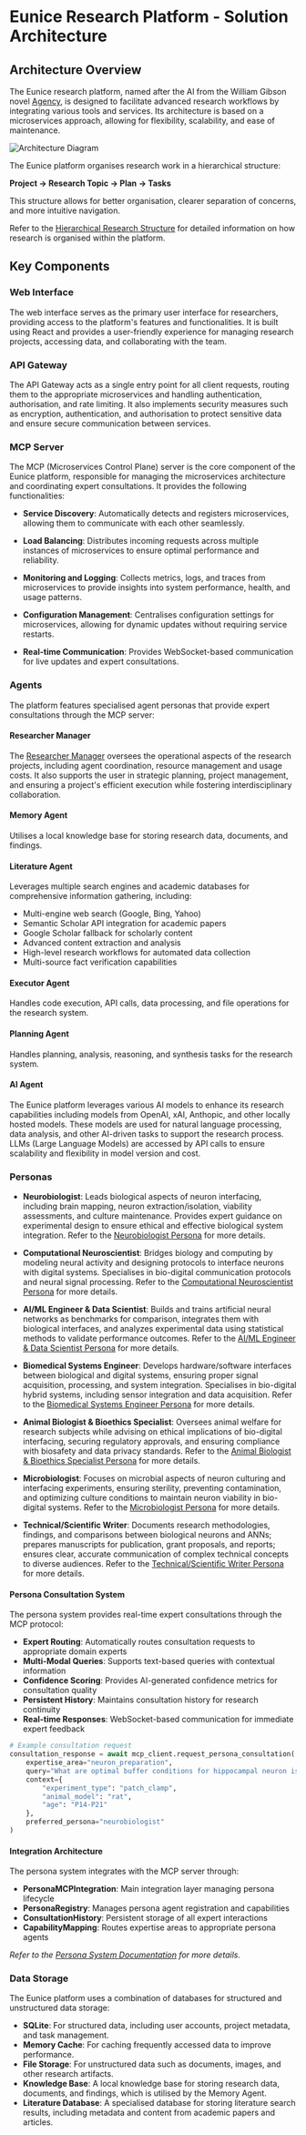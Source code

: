 # Eunice Research Platform - Solution Architecture

## Architecture Overview

The Eunice research platform, named after the AI from the William Gibson novel [Agency](<https://en.wikipedia.org/wiki/Agency_(novel)>), is designed to facilitate advanced research workflows by integrating various tools and services. Its architecture is based on a microservices approach, allowing for flexibility, scalability, and ease of maintenance.

![Architecture Diagram](Logical_Design.jpeg)

The Eunice platform organises research work in a hierarchical structure:

**Project → Research Topic → Plan → Tasks**

This structure allows for better organisation, clearer separation of concerns, and more intuitive navigation.

Refer to the [Hierarchical Research Structure](HIERARCHICAL_RESEARCH_STRUCTURE.md) for detailed information on how research is organised within the platform.

## Key Components

### Web Interface

The web interface serves as the primary user interface for researchers, providing access to the platform's features and functionalities. It is built using React and provides a user-friendly experience for managing research projects, accessing data, and collaborating with the team.

### API Gateway

The API Gateway acts as a single entry point for all client requests, routing them to the appropriate microservices and handling authentication, authorisation, and rate limiting.
It also implements security measures such as encryption, authentication, and authorisation to protect sensitive data and ensure secure communication between services.

### MCP Server

The MCP (Microservices Control Plane) server is the core component of the Eunice platform, responsible for managing the microservices architecture and coordinating expert consultations. It provides the following functionalities:

- **Service Discovery**: Automatically detects and registers microservices, allowing them to communicate with each other seamlessly.

- **Load Balancing**: Distributes incoming requests across multiple instances of microservices to ensure optimal performance and reliability.

- **Monitoring and Logging**: Collects metrics, logs, and traces from microservices to provide insights into system performance, health, and usage patterns.

- **Configuration Management**: Centralises configuration settings for microservices, allowing for dynamic updates without requiring service restarts.

- **Real-time Communication**: Provides WebSocket-based communication for live updates and expert consultations.

### Agents

The platform features specialised agent personas that provide expert consultations through the MCP server:

#### Researcher Manager

The [Researcher Manager](Research_Manager.md) oversees the operational aspects of the research projects, including agent coordination, resource management and usage costs. It also supports the user in strategic planning, project management, and ensuring a project's efficient execution while fostering interdisciplinary collaboration.

#### Memory Agent

Utilises a local knowledge base for storing research data, documents, and findings.

#### Literature Agent

Leverages multiple search engines and academic databases for comprehensive information gathering, including:

- Multi-engine web search (Google, Bing, Yahoo)
- Semantic Scholar API integration for academic papers
- Google Scholar fallback for scholarly content
- Advanced content extraction and analysis
- High-level research workflows for automated data collection
- Multi-source fact verification capabilities

#### Executor Agent

Handles code execution, API calls, data processing, and file operations for the research system.

#### Planning Agent

Handles planning, analysis, reasoning, and synthesis tasks for the research system.

#### AI Agent

The Eunice platform leverages various AI models to enhance its research capabilities including models from OpenAI, xAI, Anthopic, and other locally hosted models. These models are used for natural language processing, data analysis, and other AI-driven tasks to support the research process. LLMs (Large Language Models) are accessed by API calls to ensure scalability and flexibility in model version and cost.

### Personas

- **Neurobiologist**: Leads biological aspects of neuron interfacing, including brain mapping, neuron extraction/isolation, viability assessments, and culture maintenance. Provides expert guidance on experimental design to ensure ethical and effective biological system integration. Refer to the [Neurobiologist Persona](Personas/01_Neurobiologist.md) for more details.

- **Computational Neuroscientist**: Bridges biology and computing by modeling neural activity and designing protocols to interface neurons with digital systems. Specialises in bio-digital communication protocols and neural signal processing. Refer to the [Computational Neuroscientist Persona](Personas/02_Computational_Neuroscientist.md) for more details.

- **AI/ML Engineer & Data Scientist**: Builds and trains artificial neural networks as benchmarks for comparison, integrates them with biological interfaces, and analyzes experimental data using statistical methods to validate performance outcomes. Refer to the [AI/ML Engineer & Data Scientist Persona](Personas/05_AI_ML_Engineer_Data_Scientist.md) for more details.

- **Biomedical Systems Engineer**: Develops hardware/software interfaces between biological and digital systems, ensuring proper signal acquisition, processing, and system integration. Specialises in bio-digital hybrid systems, including sensor integration and data acquisition. Refer to the [Biomedical Systems Engineer Persona](Personas/03_Biomedical_Systems_Engineer.md) for more details.

- **Animal Biologist & Bioethics Specialist**: Oversees animal welfare for research subjects while advising on ethical implications of bio-digital interfacing, securing regulatory approvals, and ensuring compliance with biosafety and data privacy standards. Refer to the [Animal Biologist & Bioethics Specialist Persona](Personas/04_Animal_Biologist_Bioethics_Specialist.md) for more details.

- **Microbiologist**: Focuses on microbial aspects of neuron culturing and interfacing experiments, ensuring sterility, preventing contamination, and optimizing culture conditions to maintain neuron viability in bio-digital systems. Refer to the [Microbiologist Persona](Personas/06_Microbiologist.md) for more details.

- **Technical/Scientific Writer**: Documents research methodologies, findings, and comparisons between biological neurons and ANNs; prepares manuscripts for publication, grant proposals, and reports; ensures clear, accurate communication of complex technical concepts to diverse audiences. Refer to the [Technical/Scientific Writer Persona](Personas/07_Technical_Scientific_Writer.md) for more details.

#### Persona Consultation System

The persona system provides real-time expert consultations through the MCP protocol:

- **Expert Routing**: Automatically routes consultation requests to appropriate domain experts
- **Multi-Modal Queries**: Supports text-based queries with contextual information
- **Confidence Scoring**: Provides AI-generated confidence metrics for consultation quality
- **Persistent History**: Maintains consultation history for research continuity
- **Real-time Responses**: WebSocket-based communication for immediate expert feedback

```python
# Example consultation request
consultation_response = await mcp_client.request_persona_consultation(
    expertise_area="neuron_preparation",
    query="What are optimal buffer conditions for hippocampal neuron isolation?",
    context={
        "experiment_type": "patch_clamp",
        "animal_model": "rat",
        "age": "P14-P21"
    },
    preferred_persona="neurobiologist"
)
```

#### Integration Architecture

The persona system integrates with the MCP server through:

- **PersonaMCPIntegration**: Main integration layer managing persona lifecycle
- **PersonaRegistry**: Manages persona agent registration and capabilities
- **ConsultationHistory**: Persistent storage of all expert interactions
- **CapabilityMapping**: Routes expertise areas to appropriate persona agents

_Refer to the [Persona System Documentation](Personas/README.md) for more details._

### Data Storage

The Eunice platform uses a combination of databases for structured and unstructured data storage:

- **SQLite**: For structured data, including user accounts, project metadata, and task management.
- **Memory Cache**: For caching frequently accessed data to improve performance.
- **File Storage**: For unstructured data such as documents, images, and other research artifacts.
- **Knowledge Base**: A local knowledge base for storing research data, documents, and findings, which is utilised by the Memory Agent.
- **Literature Database**: A specialised database for storing literature search results, including metadata and content from academic papers and articles.
